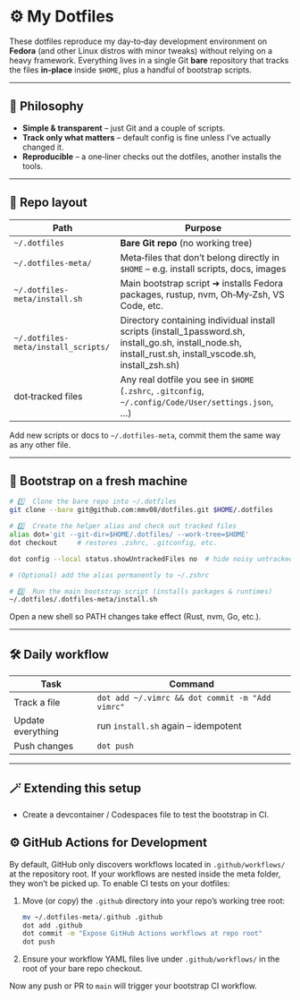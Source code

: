 # ⚙️ My Dotfiles

These dotfiles reproduce my day‑to‑day development environment on **Fedora** (and other Linux distros with minor tweaks) without relying on a heavy framework. Everything lives in a single Git **bare** repository that tracks the files **in‑place** inside `$HOME`, plus a handful of bootstrap scripts.

---

## 🧩 Philosophy

- **Simple & transparent** – just Git and a couple of scripts.
- **Track only what matters** – default config is fine unless I’ve actually changed it.
- **Reproducible** – a one‑liner checks out the dotfiles, another installs the tools.

---

## 📂 Repo layout

| Path                                | Purpose                                                                                                                                                    |
| ----------------------------------- | ---------------------------------------------------------------------------------------------------------------------------------------------------------- |
| `~/.dotfiles`                       | **Bare Git repo** (no working tree)                                                                                                                        |
| `~/.dotfiles-meta/`                 | Meta‑files that don’t belong directly in `$HOME` – e.g. install scripts, docs, images                                                                      |
| `~/.dotfiles-meta/install.sh`       | Main bootstrap script ➜ installs Fedora packages, rustup, nvm, Oh‑My‑Zsh, VS Code, etc.                                                                    |
| `~/.dotfiles-meta/install_scripts/` | Directory containing individual install scripts (install_1password.sh, install_go.sh, install_node.sh, install_rust.sh, install_vscode.sh, install_zsh.sh) |
| dot‑tracked files                   | Any real dotfile you see in `$HOME` (`.zshrc`, `.gitconfig`, `~/.config/Code/User/settings.json`, …)                                                       |

Add new scripts or docs to `~/.dotfiles-meta`, commit them the same way as any other file.

---

## 🚀 Bootstrap on a fresh machine

```bash
# 1️⃣  Clone the bare repo into ~/.dotfiles
git clone --bare git@github.com:mmv08/dotfiles.git $HOME/.dotfiles

# 2️⃣  Create the helper alias and check out tracked files
alias dot='git --git-dir=$HOME/.dotfiles/ --work-tree=$HOME'
dot checkout     # restores .zshrc, .gitconfig, etc.

dot config --local status.showUntrackedFiles no  # hide noisy untracked entries

# (Optional) add the alias permanently to ~/.zshrc

# 3️⃣  Run the main bootstrap script (installs packages & runtimes)
~/.dotfiles/.dotfiles-meta/install.sh
```

Open a new shell so PATH changes take effect (Rust, nvm, Go, etc.).

---

## 🛠️ Daily workflow

| Task              | Command                                         |
| ----------------- | ----------------------------------------------- |
| Track a file      | `dot add ~/.vimrc && dot commit -m "Add vimrc"` |
| Update everything | run `install.sh` again – idempotent             |
| Push changes      | `dot push`                                      |

---

## 🪄 Extending this setup

- Create a devcontainer / Codespaces file to test the bootstrap in CI.

## ⚙️ GitHub Actions for Development

By default, GitHub only discovers workflows located in `.github/workflows/` at the repository root. If your workflows are nested inside the meta folder, they won’t be picked up. To enable CI tests on your dotfiles:

1. Move (or copy) the `.github` directory into your repo’s working tree root:

   ```bash
   mv ~/.dotfiles-meta/.github .github
   dot add .github
   dot commit -m "Expose GitHub Actions workflows at repo root"
   dot push
   ```

2. Ensure your workflow YAML files live under `.github/workflows/` in the root of your bare repo checkout.

Now any push or PR to `main` will trigger your bootstrap CI workflow.
